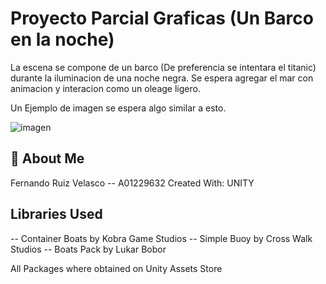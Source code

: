 # Proyecto Parcial Graficas (Un Barco en la noche)

La escena se compone de un barco (De preferencia se intentara el titanic) durante la iluminacion de una noche negra. Se espera agregar el mar con animacion y interacion como un oleage ligero.

Un Ejemplo de imagen se espera algo similar a esto.


![imagen](https://us.123rf.com/450wm/zeferli/zeferli2105/zeferli210500145/168337907-concepto-de-guerra-escena-de-batalla-nocturna-en-el-mar-efecto-dram%C3%A1tico-decorado-con-luna.jpg?ver=6)





## 🚀 About Me
Fernando Ruiz Velasco -- A01229632
Created With: UNITY

## Libraries Used

-- Container Boats by Kobra Game Studios 
-- Simple Buoy by Cross Walk Studios
-- Boats Pack by Lukar Bobor

All Packages where obtained on Unity Assets Store